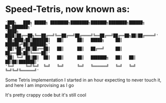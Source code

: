 # Speed-Tetris, now known as: 
    '███╗   ███╗ █████╗ ████████╗████████╗███████╗████████╗██████╗ ██╗███████╗'
    '████╗ ████║██╔══██╗╚══██╔══╝╚══██╔══╝██╔════╝╚══██╔══╝██╔══██╗██║██╔════╝'
    '██╔████╔██║███████║   ██║      ██║   █████╗     ██║   ██████╔╝██║███████╗'
    '██║╚██╔╝██║██╔══██║   ██║      ██║   ██╔══╝     ██║   ██╔══██╗██║╚════██║'
    '██║ ╚═╝ ██║██║  ██║   ██║      ██║   ███████╗   ██║   ██║  ██║██║███████║'
    '╚═╝     ╚═╝╚═╝  ╚═╝   ╚═╝      ╚═╝   ╚══════╝   ╚═╝   ╚═╝  ╚═╝╚═╝╚══════╝'
Some Tetris implementation I started in an hour expecting to never touch it, and here I am improvising as I go

It's pretty crappy code but it's still cool

